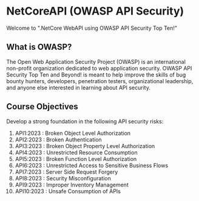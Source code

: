 # NetCoreAPI (OWASP API Security)
Welcome to ".NetCore WebAPI using OWASP API Security Top Ten!"


## What is OWASP?
The Open Web Application Security Project (OWASP) is an international non-profit organization dedicated to web application security. OWASP API Security Top Ten and Beyond! is meant to help improve the skills of bug bounty hunters, developers, penetration testers, organizational leadership, and anyone else interested in learning about API security.

## Course Objectives
Develop a strong foundation in the following API security risks:
1. API1:2023 : Broken Object Level Authorization
2. API2:2023 : Broken Authentication
3. API3:2023 : Broken Object Property Level Authorization
4. API4:2023 : Unrestricted Resource Consumption
5. API5:2023 : Broken Function Level Authorization
6. API6:2023 : Unrestricted Access to Sensitive Business Flows
7. API7:2023 : Server Side Request Forgery
8. API8:2023 : Security Misconfiguration
9. API9:2023 : Improper Inventory Management
10. API10:2023 : Unsafe Consumption of APIs